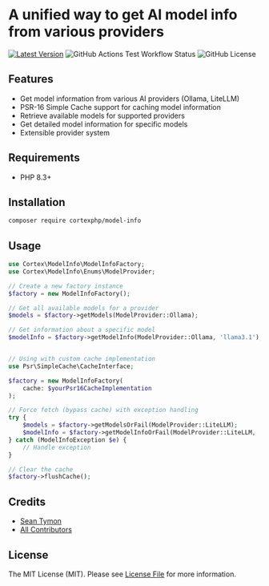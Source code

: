 # A unified way to get AI model info from various providers

[![Latest Version](https://img.shields.io/packagist/v/cortexphp/model-info.svg?style=flat-square&logo=composer)](https://packagist.org/packages/cortexphp/model-info)
![GitHub Actions Test Workflow Status](https://img.shields.io/github/actions/workflow/status/cortexphp/model-info/run-tests.yml?style=flat-square&logo=github)
![GitHub License](https://img.shields.io/github/license/cortexphp/model-info?style=flat-square&logo=github)

## Features

- Get model information from various AI providers (Ollama, LiteLLM)
- PSR-16 Simple Cache support for caching model information
- Retrieve available models for supported providers
- Get detailed model information for specific models
- Extensible provider system

## Requirements

- PHP 8.3+

## Installation

```bash
composer require cortexphp/model-info
```

## Usage

```php
use Cortex\ModelInfo\ModelInfoFactory;
use Cortex\ModelInfo\Enums\ModelProvider;

// Create a new factory instance
$factory = new ModelInfoFactory();

// Get all available models for a provider
$models = $factory->getModels(ModelProvider::Ollama);

// Get information about a specific model
$modelInfo = $factory->getModelInfo(ModelProvider::Ollama, 'llama3.1');

```

```php

// Using with custom cache implementation
use Psr\SimpleCache\CacheInterface;

$factory = new ModelInfoFactory(
    cache: $yourPsr16CacheImplementation
);

// Force fetch (bypass cache) with exception handling
try {
    $models = $factory->getModelsOrFail(ModelProvider::LiteLLM);
    $modelInfo = $factory->getModelInfoOrFail(ModelProvider::LiteLLM, 'gpt-4');
} catch (ModelInfoException $e) {
    // Handle exception
}

// Clear the cache
$factory->flushCache();
```

## Credits

- [Sean Tymon](https://github.com/tymondesigns)
- [All Contributors](../../contributors)

## License

The MIT License (MIT). Please see [License File](LICENSE.md) for more information.

